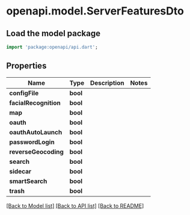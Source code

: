 # openapi.model.ServerFeaturesDto

## Load the model package
```dart
import 'package:openapi/api.dart';
```

## Properties
Name | Type | Description | Notes
------------ | ------------- | ------------- | -------------
**configFile** | **bool** |  | 
**facialRecognition** | **bool** |  | 
**map** | **bool** |  | 
**oauth** | **bool** |  | 
**oauthAutoLaunch** | **bool** |  | 
**passwordLogin** | **bool** |  | 
**reverseGeocoding** | **bool** |  | 
**search** | **bool** |  | 
**sidecar** | **bool** |  | 
**smartSearch** | **bool** |  | 
**trash** | **bool** |  | 

[[Back to Model list]](../README.md#documentation-for-models) [[Back to API list]](../README.md#documentation-for-api-endpoints) [[Back to README]](../README.md)


